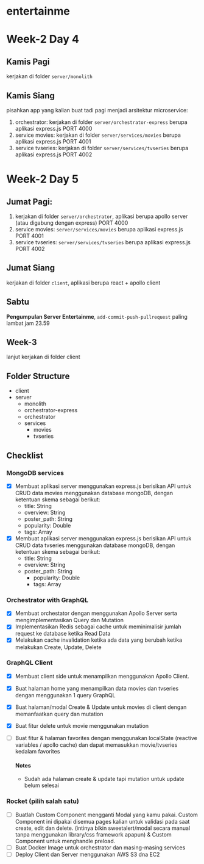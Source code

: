 # entertainme

# Week-2 Day 4

## Kamis Pagi

kerjakan di folder `server/monolith`

## Kamis Siang

pisahkan app yang kalian buat tadi pagi menjadi arsitektur microservice:

1. orchestrator: kerjakan di folder `server/orchestrator-express` berupa aplikasi express.js PORT 4000
2. service movies: kerjakan di folder `server/services/movies` berupa aplikasi express.js PORT 4001
3. service tvseries: kerjakan di folder `server/services/tvseries` berupa aplikasi express.js PORT 4002

# Week-2 Day 5

## Jumat Pagi:

1. kerjakan di folder `server/orchestrator`, aplikasi berupa apollo server (atau digabung dengan express) PORT 4000
2. service movies: `server/services/movies` berupa aplikasi express.js PORT 4001
3. service tvseries: `server/services/tvseries` berupa aplikasi express.js PORT 4002

## Jumat Siang

kerjakan di folder `client`, aplikasi berupa react + apollo client

## Sabtu

**Pengumpulan Server Entertainme**, `add-commit-push-pullrequest` paling lambat jam 23.59

## Week-3

lanjut kerjakan di folder client

## Folder Structure

- client
- server
  - monolith
  - orchestrator-express
  - orchestrator
  - services
    - movies
    - tvseries

## Checklist

### MongoDB services

- [x] Membuat aplikasi server menggunakan express.js berisikan API untuk CRUD data movies menggunakan database mongoDB, dengan ketentuan skema sebagai berikut:
  - title: String
  - overview: String
  - poster_path: String
  - popularity: Double
  - tags: Array
- [x] Membuat aplikasi server menggunakan express.js berisikan API untuk CRUD data tvseries menggunakan database mongoDB, dengan ketentuan skema sebagai berikut:
  - title: String
  - overview: String
  - poster_path: String
    - popularity: Double
    - tags: Array

### Orchestrator with GraphQL

- [x] Membuat orchestator dengan menggunakan Apollo Server serta mengimplementasikan Query dan Mutation
- [x] Implementasikan Redis sebagai cache untuk meminimalisir jumlah request ke database ketika Read Data
- [x] Melakukan cache invalidation ketika ada data yang berubah ketika melakukan Create, Update, Delete

### GraphQL Client

- [x] Membuat client side untuk menampilkan menggunakan Apollo Client.
- [x] Buat halaman home yang menampilkan data movies dan tvseries dengan menggunakan 1 query GraphQL
- [x] Buat halaman/modal Create & Update untuk movies di client dengan memanfaatkan query dan mutation
- [x] Buat fitur delete untuk movie menggunakan mutation
- [ ] Buat fitur & halaman favorites dengan menggunakan localState (reactive variables / apollo cache) dan dapat memasukkan movie/tvseries kedalam favorites

  #### Notes

  - Sudah ada halaman create & update tapi mutation untuk update belum selesai

### Rocket (pilih salah satu)

- [ ] Buatlah Custom Component mengganti Modal yang kamu pakai. Custom Component ini dipakai disemua pages kalian untuk validasi pada saat create, edit dan delete. (intinya bikin sweetalert/modal secara manual tanpa menggunakan library/css framework apapun) & Custom Component untuk menghandle preload.
- [ ] Buat Docker Image untuk orchestrator dan masing-masing services
- [ ] Deploy Client dan Server menggunakan AWS S3 dna EC2
